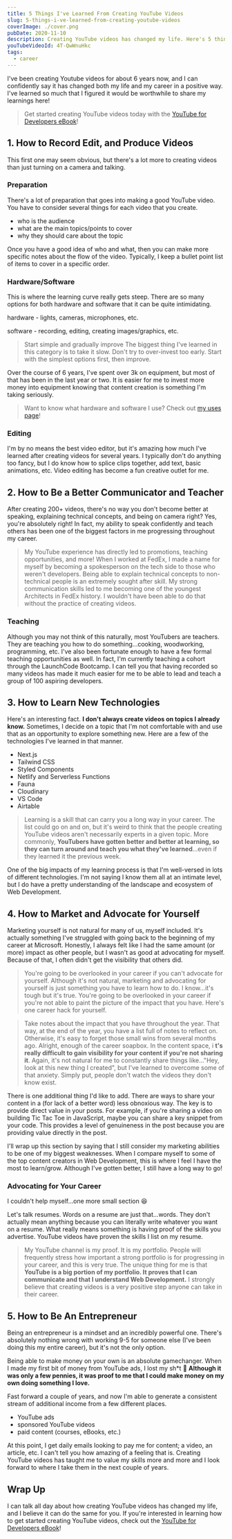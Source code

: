 ```yaml
---
title: 5 Things I've Learned From Creating YouTube Videos
slug: 5-things-i-ve-learned-from-creating-youtube-videos
coverImage: ./cover.png
pubDate: 2020-11-10
description: Creating YouTube videos has changed my life. Here's 5 things I've learned!
youTubeVideoId: 4T-QwWnuHkc
tags:
  - career
---
```


I've been creating Youtube videos for about 6 years now, and I can confidently say it has changed both my life and my career in a positive way. I've learned so much that I figured it would be worthwhile to share my learnings here!

> Get started creating YouTube videos today with the [YouTube for Developers eBook](http://youtubefordevelopers.com/)!

## [](#1-how-to-record-edit-and-produce-videos)1\. How to Record Edit, and Produce Videos

This first one may seem obvious, but there's a lot more to creating videos than just turning on a camera and talking.

### [](#preparation)Preparation

There's a lot of preparation that goes into making a good YouTube video. You have to consider several things for each video that you create.

- who is the audience
- what are the main topics/points to cover
- why they should care about the topic

Once you have a good idea of who and what, then you can make more specific notes about the flow of the video. Typically, I keep a bullet point list of items to cover in a specific order.

### [](#hardwaresoftware)Hardware/Software

This is where the learning curve really gets steep. There are so many options for both hardware and software that it can be quite intimidating.

hardware - lights, cameras, microphones, etc.

software - recording, editing, creating images/graphics, etc.

> Start simple and gradually improve
> The biggest thing I've learned in this category is to take it slow. Don't try to over-invest too early. Start with the simplest options first, then improve.

Over the course of 6 years, I've spent over 3k on equipment, but most of that has been in the last year or two. It is easier for me to invest more money into equipment knowing that content creation is something I'm taking seriously.

> Want to know what hardware and software I use? Check out [my uses page](http://jamesqquick.com/uses)!

### [](#editing)Editing

I'm by no means the best video editor, but it's amazing how much I've learned after creating videos for several years. I typically don't do anything too fancy, but I do know how to splice clips together, add text, basic animations, etc. Video editing has become a fun creative outlet for me.

## [](#2-how-to-be-a-better-communicator-and-teacher)2\. How to Be a Better Communicator and Teacher

After creating 200+ videos, there's no way you don't become better at speaking, explaining technical concepts, and being on camera right? Yes, you're absolutely right! In fact, my ability to speak confidently and teach others has been one of the biggest factors in me progressing throughout my career.

> My YouTube experience has directly led to promotions, teaching opportunities, and more!
> When I worked at FedEx, I made a name for myself by becoming a spokesperson on the tech side to those who weren't developers. Being able to explain technical concepts to non-technical people is an extremely sought after skill. My strong communication skills led to me becoming one of the youngest Architects in FedEx history. I wouldn't have been able to do that without the practice of creating videos.

### [](#teaching)Teaching

Although you may not think of this naturally, most YouTubers are teachers. They are teaching you how to do something...cooking, woodworking, programming, etc. I've also been fortunate enough to have a few formal teaching opportunities as well. In fact, I'm currently teaching a cohort through the LaunchCode Bootcamp. I can tell you that having recorded so many videos has made it much easier for me to be able to lead and teach a group of 100 aspiring developers.

## [](#3-how-to-learn-new-technologies)3\. How to Learn New Technologies

Here's an interesting fact. **I don't always create videos on topics I already know.** Sometimes, I decide on a topic that I'm not comfortable with and use that as an opportunity to explore something new. Here are a few of the technologies I've learned in that manner.

- Next.js
- Tailwind CSS
- Styled Components
- Netlify and Serverless Functions
- Fauna
- Cloudinary
- VS Code
- Airtable

> Learning is a skill that can carry you a long way in your career.
> The list could go on and on, but it's weird to think that the people creating YouTube videos aren't necessarily experts in a given topic. More commonly, **YouTubers have gotten better and better at learning, so they can turn around and teach you what they've learned**...even if they learned it the previous week.

One of the big impacts of my learning process is that I'm well-versed in lots of different technologies. I'm not saying I know them all at an intimate level, but I do have a pretty understanding of the landscape and ecosystem of Web Development.

## [](#4-how-to-market-and-advocate-for-yourself)4\. How to Market and Advocate for Yourself

Marketing yourself is not natural for many of us, myself included. It's actually something I've struggled with going back to the beginning of my career at Microsoft. Honestly, I always felt like I had the same amount (or more) impact as other people, but I wasn't as good at advocating for myself. Because of that, I often didn't get the visibility that others did.

> You're going to be overlooked in your career if you can't advocate for yourself.
> Although it's not natural, marketing and advocating for yourself is just something you have to learn how to do. I know...it's tough but it's true. You're going to be overlooked in your career if you're not able to paint the picture of the impact that you have. Here's one career hack for yourself.

> Take notes about the impact that you have throughout the year. That way, at the end of the year, you have a list full of notes to reflect on. Otherwise, it's easy to forget those small wins from several months ago.
> Alright, enough of the career soapbox. In the content space, i **t's really difficult to gain visibility for your content if you're not sharing it**. Again, it's not natural for me to constantly share things like..."Hey, look at this new thing I created", but I've learned to overcome some of that anxiety. Simply put, people don't watch the videos they don't know exist.

There is one additional thing I'd like to add. There are ways to share your content in a (for lack of a better word) less obnoxious way. The key is to provide direct value in your posts. For example, if you're sharing a video on building Tic Tac Toe in JavaScript, maybe you can share a key snippet from your code. This provides a level of genuineness in the post because you are providing value directly in the post.

I'll wrap up this section by saying that I still consider my marketing abilities to be one of my biggest weaknesses. When I compare myself to some of the top content creators in Web Development, this is where I feel I have the most to learn/grow. Although I've gotten better, I still have a long way to go!

### [](#advocating-for-your-career)Advocating for Your Career

I couldn't help myself...one more small section 😆

Let's talk resumes. Words on a resume are just that...words. They don't actually mean anything because you can literally write whatever you want on a resume. What really means something is having proof of the skills you advertise. YouTube videos have proven the skills I list on my resume.

> My YouTube channel is my proof. It is my portfolio.
> People will frequently stress how important a strong portfolio is for progressing in your career, and this is very true. The unique thing for me is that **YouTube is a big portion of my portfolio. It proves that I can communicate and that I understand Web Development.** I strongly believe that creating videos is a very positive step anyone can take in their career.

## [](#5-how-to-be-an-entrepreneur)5\. How to Be An Entrepreneur

Being an entrepreneur is a mindset and an incredibly powerful one. There's absolutely nothing wrong with working 9-5 for someone else (I've been doing this my entire career), but it's not the only option.

Being able to make money on your own is an absolute gamechanger. When I made my first bit of money from YouTube ads, I lost my sh\*t 🤣 **Although it was only a few pennies, it was proof to me that I could make money on my own doing something I love.**

Fast forward a couple of years, and now I'm able to generate a consistent stream of additional income from a few different places.

- YouTube ads
- sponsored YouTube videos
- paid content (courses, eBooks, etc.)

At this point, I get daily emails looking to pay me for content; a video, an article, etc. I can't tell you how amazing of a feeling that is. Creating YouTube videos has taught me to value my skills more and more and I look forward to where I take them in the next couple of years.

## [](#wrap-up)Wrap Up

I can talk all day about how creating YouTube videos has changed my life, and I believe it can do the same for you. If you're interested in learning how to get started creating YouTube videos, check out the [YouTube for Developers eBook](http://youtubefordevelopers.com/)!
